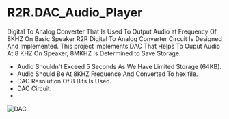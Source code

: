 # R2R.DAC_Audio_Player
Digital To Analog Converter That Is Used To Output Audio at Frequency Of 8KHZ On Basic Speaker
R2R Digital To Analog Converter Circuit Is Designed And Implemented.
This project implements DAC That Helps To Ouput Audio At 8 KHZ On Speaker, 8MKHZ Is Determined to Save Storage.
- Audio Shouldn't Exceed 5 Seconds As We Have Limited Storage (64KB).
- Audio Should Be At 8KHZ Frequence And Converted To hex file.
- DAC Resolution Of 8 Bits Is Used.
- DAC Circuit:
- 

![DAC](https://github.com/MustafaBekhiet/R2R.DAC_Audio_Player/assets/98007317/ddf98436-a69c-4461-884d-d9bc055e168e)
